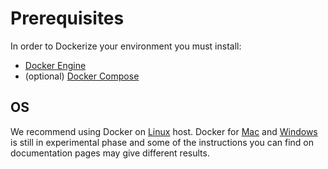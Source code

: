 # Prerequisites

In order to Dockerize your environment you must install:
* [Docker Engine](https://docs.docker.com/engine/installation/)
* (optional) [Docker Compose](https://docs.docker.com/compose/install/)

## OS

We recommend using Docker on [Linux](https://docs.docker.com/engine/installation/linux/) host. Docker for [Mac](https://docs.docker.com/engine/installation/mac/) and [Windows](https://docs.docker.com/engine/installation/windows/) is still in experimental phase and some of the instructions you can find on documentation pages may give different results.
